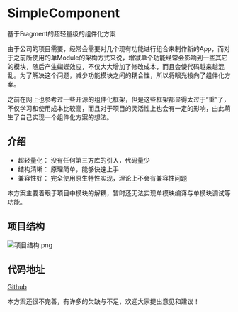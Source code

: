 # SimpleComponent
基于Fragment的超轻量级的组件化方案

由于公司的项目需要，经常会需要对几个现有功能进行组合来制作新的App，而对于之前所使用的单Module的架构方式来说，增减单个功能经常会影响到一些其它的模块，随后产生蝴蝶效应，不仅大大增加了修改成本，而且会使代码越来越混乱。为了解决这个问题，减少功能模块之间的耦合性，所以将眼光投向了组件化方案。

之前在网上也参考过一些开源的组件化框架，但是这些框架都显得太过于“重”了，不仅学习和使用成本比较高，而且对于项目的灵活性上也会有一定的影响，由此萌生了自己实现一个组件化方案的想法。

## 介绍

* 超轻量化： 没有任何第三方库的引入，代码量少
* 结构清晰： 原理简单，能够快速上手
* 兼容性好： 完全使用原生特性实现，理论上不会有兼容性问题

本方案主要着眼于项目中模块的解耦，暂时还无法实现单模块编译与单模块调试等功能。

## 项目结构

![项目结构.png](https://upload-images.jianshu.io/upload_images/2357398-ece50453f805d70f.png?imageMogr2/auto-orient/strip%7CimageView2/2/w/1240)

## 代码地址

[Github](https://github.com/aa352160/SimpleComponent)

本方案还很不完善，有许多的欠缺与不足，欢迎大家提出意见和建议！
